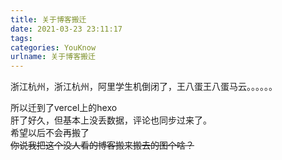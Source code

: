 ```yaml
---
title: 关于博客搬迁
date: 2021-03-23 23:11:17
tags:
categories: YouKnow
urlname: 关于博客搬迁
---
```

<!--markdown-->
浙江杭州，浙江杭州，阿里学生机倒闭了，王八蛋王八蛋马云。。。。。。  

所以迁到了vercel上的hexo  
肝了好久，但基本上没丢数据，评论也同步过来了。  
希望以后不会再搬了  
~~你说我把这个没人看的博客搬来搬去的图个啥？~~